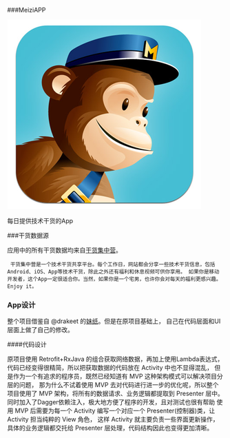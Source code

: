 ###MeiziAPP

![icon](/app/src/main/res/mipmap-xxxhdpi/ic_launcher.jpg "")

每日提供技术干货的App

###干货数据源

应用中的所有干货数据均来自[干货集中营](http://gank.io/)。

` 干货集中营是一个技术干货共享平台。每个工作日，网站都会分享一些技术干货信息，包括Android、iOS、App等技术干货，除此之外还有福利和休息视频可供你享用。
如果你是移动开发者，这个App一定很适合你。当然，如果你是一个宅男，也许你会对每天的福利更感兴趣。Enjoy it。`

### App设计

整个项目借鉴自 @drakeet 的[妹纸](https://github.com/drakeet/Meizhi)。但是在原项目基础上，
自己在代码层面和UI层面上做了自己的修改。

####代码设计

原项目使用 Retrofit+RxJava 的组合获取网络数据，再加上使用Lambda表达式，代码已经变得很精简，所以把获取数据的代码放在 Activity 中也不显得混乱，
但是作为一个有追求的程序员，既然已经知道有 MVP 这种架构模式可以解决项目分层的问题，
那为什么不试着使用 MVP 去对代码进行进一步的优化呢，所以整个项目使用了 MVP 架构，将所有的数据请求、业务逻辑都提取到 Presenter 层中。同时加入了Dagger依赖注入，极大地方便了程序的开发，且对测试也很有帮助
使用 MVP 后需要为每一个 Activity 编写一个对应一个 Presenter(控制器)类，让 Activity 担当纯粹的 View 角色，
这样 Activity 就主要负责一些界面更新操作，具体的业务逻辑都交托给 Presenter 层处理，代码结构因此也变得更加清晰。
